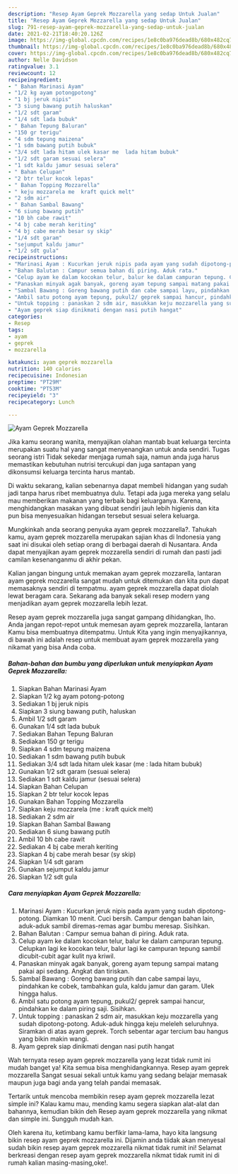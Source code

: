 ```yaml
---
description: "Resep Ayam Geprek Mozzarella yang sedap Untuk Jualan"
title: "Resep Ayam Geprek Mozzarella yang sedap Untuk Jualan"
slug: 791-resep-ayam-geprek-mozzarella-yang-sedap-untuk-jualan
date: 2021-02-21T18:40:20.126Z
image: https://img-global.cpcdn.com/recipes/1e8c0ba976dead8b/680x482cq70/ayam-geprek-mozzarella-foto-resep-utama.jpg
thumbnail: https://img-global.cpcdn.com/recipes/1e8c0ba976dead8b/680x482cq70/ayam-geprek-mozzarella-foto-resep-utama.jpg
cover: https://img-global.cpcdn.com/recipes/1e8c0ba976dead8b/680x482cq70/ayam-geprek-mozzarella-foto-resep-utama.jpg
author: Nelle Davidson
ratingvalue: 3.1
reviewcount: 12
recipeingredient:
- " Bahan Marinasi Ayam"
- "1/2 kg ayam potongpotong"
- "1 bj jeruk nipis"
- "3 siung bawang putih haluskan"
- "1/2 sdt garam"
- "1/4 sdt lada bubuk"
- " Bahan Tepung Baluran"
- "150 gr terigu"
- "4 sdm tepung maizena"
- "1 sdm bawang putih bubuk"
- "3/4 sdt lada hitam ulek kasar me  lada hitam bubuk"
- "1/2 sdt garam sesuai selera"
- "1 sdt kaldu jamur sesuai selera"
- " Bahan Celupan"
- "2 btr telur kocok lepas"
- " Bahan Topping Mozzarella"
- " keju mozzarela me  kraft quick melt"
- "2 sdm air"
- " Bahan Sambal Bawang"
- "6 siung bawang putih"
- "10 bh cabe rawit"
- "4 bj cabe merah keriting"
- "4 bj cabe merah besar sy skip"
- "1/4 sdt garam"
- "sejumput kaldu jamur"
- "1/2 sdt gula"
recipeinstructions:
- "Marinasi Ayam : Kucurkan jeruk nipis pada ayam yang sudah dipotong-potong. Diamkan 10 menit. Cuci bersih. Campur dengan bahan lain, aduk-aduk sambil diremas-remas agar bumbu meresap. Sisihkan."
- "Bahan Balutan : Campur semua bahan di piring. Aduk rata."
- "Celup ayam ke dalam kocokan telur, balur ke dalam campuran tepung. Celupkan lagi ke kocokan telur, balur lagi ke campuran tepung sambil dicubit-cubit agar kulit nya kriwil."
- "Panaskan minyak agak banyak, goreng ayam tepung sampai matang pakai api sedang. Angkat dan tiriskan."
- "Sambal Bawang : Goreng bawang putih dan cabe sampai layu, pindahkan ke cobek, tambahkan gula, kaldu jamur dan garam. Ulek hingga halus."
- "Ambil satu potong ayam tepung, pukul2/ geprek sampai hancur, pindahkan ke dalam piring saji. Sisihkan."
- "Untuk topping : panaskan 2 sdm air, masukkan keju mozzarella yang sudah dipotong-potong. Aduk-aduk hingga keju meleleh seluruhnya. Siramkan di atas ayam geprek. Torch sebentar agar tercium bau hangus yang bikin makin wangi."
- "Ayam geprek siap dinikmati dengan nasi putih hangat"
categories:
- Resep
tags:
- ayam
- geprek
- mozzarella

katakunci: ayam geprek mozzarella 
nutrition: 140 calories
recipecuisine: Indonesian
preptime: "PT29M"
cooktime: "PT53M"
recipeyield: "3"
recipecategory: Lunch

---
```



![Ayam Geprek Mozzarella](https://img-global.cpcdn.com/recipes/1e8c0ba976dead8b/680x482cq70/ayam-geprek-mozzarella-foto-resep-utama.jpg)

Jika kamu seorang wanita, menyajikan olahan mantab buat keluarga tercinta merupakan suatu hal yang sangat menyenangkan untuk anda sendiri. Tugas seorang istri Tidak sekedar menjaga rumah saja, namun anda juga harus memastikan kebutuhan nutrisi tercukupi dan juga santapan yang dikonsumsi keluarga tercinta harus mantab.

Di waktu  sekarang, kalian sebenarnya dapat membeli hidangan yang sudah jadi tanpa harus ribet membuatnya dulu. Tetapi ada juga mereka yang selalu mau memberikan makanan yang terbaik bagi keluarganya. Karena, menghidangkan masakan yang dibuat sendiri jauh lebih higienis dan kita pun bisa menyesuaikan hidangan tersebut sesuai selera keluarga. 



Mungkinkah anda seorang penyuka ayam geprek mozzarella?. Tahukah kamu, ayam geprek mozzarella merupakan sajian khas di Indonesia yang saat ini disukai oleh setiap orang di berbagai daerah di Nusantara. Anda dapat menyajikan ayam geprek mozzarella sendiri di rumah dan pasti jadi camilan kesenanganmu di akhir pekan.

Kalian jangan bingung untuk memakan ayam geprek mozzarella, lantaran ayam geprek mozzarella sangat mudah untuk ditemukan dan kita pun dapat memasaknya sendiri di tempatmu. ayam geprek mozzarella dapat diolah lewat beragam cara. Sekarang ada banyak sekali resep modern yang menjadikan ayam geprek mozzarella lebih lezat.

Resep ayam geprek mozzarella juga sangat gampang dihidangkan, lho. Anda jangan repot-repot untuk memesan ayam geprek mozzarella, lantaran Kamu bisa membuatnya ditempatmu. Untuk Kita yang ingin menyajikannya, di bawah ini adalah resep untuk membuat ayam geprek mozzarella yang nikamat yang bisa Anda coba.

<!--inarticleads1-->

##### Bahan-bahan dan bumbu yang diperlukan untuk menyiapkan Ayam Geprek Mozzarella:

1. Siapkan  Bahan Marinasi Ayam
1. Siapkan 1/2 kg ayam potong-potong
1. Sediakan 1 bj jeruk nipis
1. Siapkan 3 siung bawang putih, haluskan
1. Ambil 1/2 sdt garam
1. Gunakan 1/4 sdt lada bubuk
1. Sediakan  Bahan Tepung Baluran
1. Sediakan 150 gr terigu
1. Siapkan 4 sdm tepung maizena
1. Sediakan 1 sdm bawang putih bubuk
1. Sediakan 3/4 sdt lada hitam ulek kasar (me : lada hitam bubuk)
1. Gunakan 1/2 sdt garam (sesuai selera)
1. Sediakan 1 sdt kaldu jamur (sesuai selera)
1. Siapkan  Bahan Celupan
1. Siapkan 2 btr telur kocok lepas
1. Gunakan  Bahan Topping Mozzarella
1. Siapkan  keju mozzarela (me : kraft quick melt)
1. Sediakan 2 sdm air
1. Siapkan  Bahan Sambal Bawang
1. Sediakan 6 siung bawang putih
1. Ambil 10 bh cabe rawit
1. Sediakan 4 bj cabe merah keriting
1. Siapkan 4 bj cabe merah besar (sy skip)
1. Siapkan 1/4 sdt garam
1. Gunakan sejumput kaldu jamur
1. Siapkan 1/2 sdt gula




<!--inarticleads2-->

##### Cara menyiapkan Ayam Geprek Mozzarella:

1. Marinasi Ayam : Kucurkan jeruk nipis pada ayam yang sudah dipotong-potong. Diamkan 10 menit. Cuci bersih. Campur dengan bahan lain, aduk-aduk sambil diremas-remas agar bumbu meresap. Sisihkan.
1. Bahan Balutan : Campur semua bahan di piring. Aduk rata.
1. Celup ayam ke dalam kocokan telur, balur ke dalam campuran tepung. Celupkan lagi ke kocokan telur, balur lagi ke campuran tepung sambil dicubit-cubit agar kulit nya kriwil.
1. Panaskan minyak agak banyak, goreng ayam tepung sampai matang pakai api sedang. Angkat dan tiriskan.
1. Sambal Bawang : Goreng bawang putih dan cabe sampai layu, pindahkan ke cobek, tambahkan gula, kaldu jamur dan garam. Ulek hingga halus.
1. Ambil satu potong ayam tepung, pukul2/ geprek sampai hancur, pindahkan ke dalam piring saji. Sisihkan.
1. Untuk topping : panaskan 2 sdm air, masukkan keju mozzarella yang sudah dipotong-potong. Aduk-aduk hingga keju meleleh seluruhnya. Siramkan di atas ayam geprek. Torch sebentar agar tercium bau hangus yang bikin makin wangi.
1. Ayam geprek siap dinikmati dengan nasi putih hangat




Wah ternyata resep ayam geprek mozzarella yang lezat tidak rumit ini mudah banget ya! Kita semua bisa menghidangkannya. Resep ayam geprek mozzarella Sangat sesuai sekali untuk kamu yang sedang belajar memasak maupun juga bagi anda yang telah pandai memasak.

Tertarik untuk mencoba membikin resep ayam geprek mozzarella lezat simple ini? Kalau kamu mau, mending kamu segera siapkan alat-alat dan bahannya, kemudian bikin deh Resep ayam geprek mozzarella yang nikmat dan simple ini. Sungguh mudah kan. 

Oleh karena itu, ketimbang kamu berfikir lama-lama, hayo kita langsung bikin resep ayam geprek mozzarella ini. Dijamin anda tiidak akan menyesal sudah bikin resep ayam geprek mozzarella nikmat tidak rumit ini! Selamat berkreasi dengan resep ayam geprek mozzarella nikmat tidak rumit ini di rumah kalian masing-masing,oke!.

